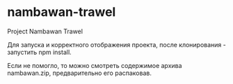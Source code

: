 # nambawan-trawel
Project Nambawan Trawel


Для запуска и корректного отображения проекта, после клонирования - запустить npm install.

Если не помогло, то можно смотреть содержимое архива nambawan.zip, предварительно его распаковав.
